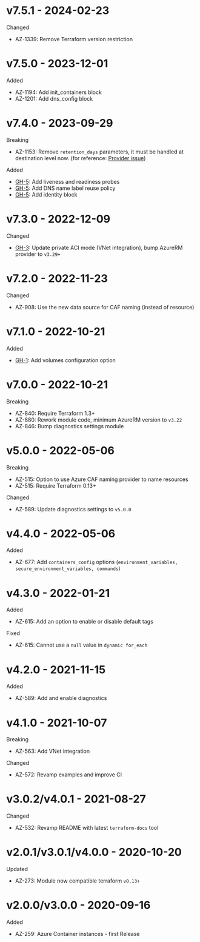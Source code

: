 # v7.5.1 - 2024-02-23

Changed
  * AZ-1339: Remove Terraform version restriction

# v7.5.0 - 2023-12-01

Added
  * AZ-1194: Add init_containers block
  * AZ-1201: Add dns_config block

# v7.4.0 - 2023-09-29

Breaking
  * AZ-1153: Remove `retention_days` parameters, it must be handled at destination level now. (for reference: [Provider issue](https://github.com/hashicorp/terraform-provider-azurerm/issues/23051))

Added
  * [GH-5](https://github.com/claranet/terraform-azurerm-aci/pull/5): Add liveness and readiness probes
  * [GH-5](https://github.com/claranet/terraform-azurerm-aci/pull/5): Add DNS name label reuse policy
  * [GH-5](https://github.com/claranet/terraform-azurerm-aci/pull/5): Add identity block

# v7.3.0 - 2022-12-09

Changed
  * [GH-3](https://github.com/claranet/terraform-azurerm-aci/pull/3): Update private ACI mode (VNet integration), bump AzureRM provider to `v3.29+`

# v7.2.0 - 2022-11-23

Changed
  * AZ-908: Use the new data source for CAF naming (instead of resource)

# v7.1.0 - 2022-10-21

Added
  * [GH-1](https://github.com/claranet/terraform-azurerm-aci/pull/1): Add volumes configuration option

# v7.0.0 - 2022-10-21

Breaking
  * AZ-840: Require Terraform 1.3+
  * AZ-880: Rework module code, minimum AzureRM version to `v3.22`
  * AZ-846: Bump diagnostics settings module

# v5.0.0 - 2022-05-06

Breaking
  * AZ-515: Option to use Azure CAF naming provider to name resources
  * AZ-515: Require Terraform 0.13+

Changed
  * AZ-589: Update diagnostics settings to `v5.0.0`

# v4.4.0 - 2022-05-06

Added
  * AZ-677: Add `containers_config` options (`environment_variables, secure_environment_variables, commands`)

# v4.3.0 - 2022-01-21

Added
  * AZ-615: Add an option to enable or disable default tags

Fixed
  * AZ-615: Cannot use a `null` value in `dynamic for_each`

# v4.2.0 - 2021-11-15

Added
  * AZ-589: Add and enable diagnostics

# v4.1.0 - 2021-10-07

Breaking
  * AZ-563: Add VNet integration

Changed
  * AZ-572: Revamp examples and improve CI

# v3.0.2/v4.0.1 - 2021-08-27

Changed
  * AZ-532: Revamp README with latest `terraform-docs` tool

# v2.0.1/v3.0.1/v4.0.0 - 2020-10-20

Updated
  * AZ-273: Module now compatible terraform `v0.13+`

# v2.0.0/v3.0.0 - 2020-09-16

Added
  * AZ-259: Azure Container instances - first Release
